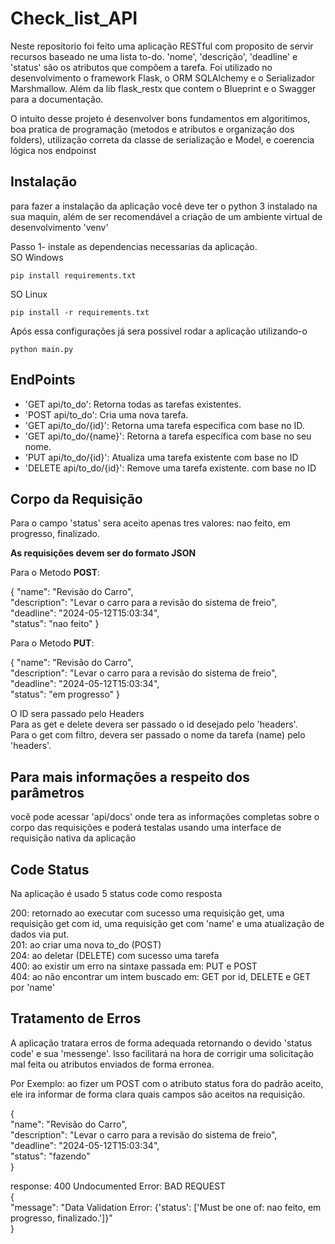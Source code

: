 # Check_list_API
<p>
Neste repositorio foi feito uma aplicação RESTful com proposito de servir recursos baseado ne uma lista to-do. 'nome', 'descrição', 'deadline' e 'status' são os atributos que compõem a tarefa. Foi utilizado no desenvolvimento o framework Flask, o ORM SQLAlchemy e o Serializador Marshmallow. Além da lib flask_restx que contem o Blueprint e o Swagger para a documentação.
</p>
<p>
 O intuito desse projeto é desenvolver bons fundamentos em algoritimos, boa pratica de programação (metodos e atributos e organização dos folders), utilização correta da classe de serialização e Model, e coerencia lógica nos endpoinst
</p>
<h2>Instalação</h2>
<p>para fazer a instalação da aplicação você deve ter o python 3 instalado na sua maquin, além de ser recomendável a criação de um ambiente virtual de desenvolvimento 'venv'</p>
Passo 1- instale as dependencias necessarias da aplicação.<br>
 SO Windows
	
```
pip install requirements.txt       
```
 SO Linux

```
pip install -r requirements.txt
```
Após essa configurações já sera possivel rodar a aplicação utilizando-o

```
python main.py
```
<h2>EndPoints</h2>
<ul>
    <li> 'GET api/to_do': Retorna todas as tarefas existentes.</li>
    <li> 'POST api/to_do': Cria uma nova tarefa.</li>
    <li> 'GET api/to_do/{id}': Retorna uma tarefa específica com base no ID.</li>
    <li> 'GET api/to_do/{name}': Retorna a tarefa específica com base no seu nome.</li>
    <li> 'PUT api/to_do/{id}': Atualiza uma tarefa existente com base no ID</li>
    <li> 'DELETE api/to_do/{id}': Remove uma tarefa existente. com base no ID</li>
</ul>
<h2>Corpo da Requisição</h2>
<p>
Para o campo 'status' sera aceito apenas tres valores: nao feito, em progresso, finalizado.  
</p>
<p><b>As requisições devem ser do formato JSON</b></p>
Para o Metodo <b>POST</b>:
<p>{
   "name": "Revisão do Carro",<br>
   "description": "Levar o carro para a revisão do sistema de freio",<br>
   "deadline": "2024-05-12T15:03:34",<br>
   "status": "nao feito"
}</p>
Para o Metodo <b>PUT</b>:
<p>{
   "name": "Revisão do Carro",<br>
   "description": "Levar o carro para a revisão do sistema de freio",<br>
   "deadline": "2024-05-12T15:03:34",<br>
   "status": "em progresso"
}</p>
O ID sera passado pelo Headers <br>
Para as get e delete devera ser passado o id desejado pelo 'headers'.<br>
Para o get com filtro, devera ser passado o nome da tarefa (name) pelo 'headers'.<br>

<h2>Para mais informações a respeito dos parâmetros</h2>
<p>você pode acessar 'api/docs' onde tera as informações completas sobre o corpo das requisições e poderá testalas usando uma interface de requisição nativa da aplicação</p>

<h2>Code Status</h2>
  <p>Na aplicação é usado 5 status code como resposta</p>
  200: retornado ao executar com sucesso uma requisição get, uma requisição get com id, uma requisição get com 'name' e uma   atualização de dados via put. <br>
  201: ao criar uma nova to_do (POST) <br>
  204: ao deletar (DELETE) com sucesso uma tarefa <br>
  400: ao existir um erro na sintaxe passada em: PUT e POST <br>
  404: ao não encontrar um intem buscado em: GET por id, DELETE e GET por 'name' <br>
<h2>Tratamento de Erros</h2>
<p>
A aplicação tratara erros de forma adequada retornando o devido 'status code' e sua 'messenge'. Isso facilitará na hora de corrigir uma solicitação mal feita ou atributos enviados de forma erronea.
</p>
<p>Por Exemplo: ao fizer um POST com o atributo status fora do padrão aceito, ele ira informar de forma clara quais campos são aceitos na requisição.</p>
{<br>
  "name": "Revisão do Carro",<br>
  "description": "Levar o carro para a revisão do sistema de freio",<br>
  "deadline": "2024-05-12T15:03:34",<br>
  "status": "fazendo"<br>
}
<p>
response: 400 Undocumented Error: BAD REQUEST <br>
{ <br>
  "message": "Data Validation Error: {'status': ['Must be one of: nao feito, em progresso, finalizado.']}" <br>
}
 </p>

 
